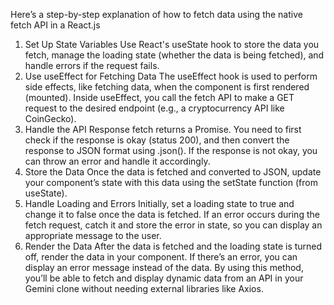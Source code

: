 Here’s a step-by-step explanation of how to fetch data using the native fetch API in a React.js 

1. Set Up State Variables
Use React's useState hook to store the data you fetch, manage the loading state (whether the data is being fetched), and handle errors if the request fails.
2. Use useEffect for Fetching Data
The useEffect hook is used to perform side effects, like fetching data, when the component is first rendered (mounted).
Inside useEffect, you call the fetch API to make a GET request to the desired endpoint (e.g., a cryptocurrency API like CoinGecko).
3. Handle the API Response
fetch returns a Promise. You need to first check if the response is okay (status 200), and then convert the response to JSON format using .json().
If the response is not okay, you can throw an error and handle it accordingly.
4. Store the Data
Once the data is fetched and converted to JSON, update your component’s state with this data using the setState function (from useState).
5. Handle Loading and Errors
Initially, set a loading state to true and change it to false once the data is fetched.
If an error occurs during the fetch request, catch it and store the error in state, so you can display an appropriate message to the user.
6. Render the Data
After the data is fetched and the loading state is turned off, render the data in your component. If there’s an error, you can display an error message instead of the data.
By using this method, you’ll be able to fetch and display dynamic data from an API in your Gemini clone without needing external libraries like Axios.
